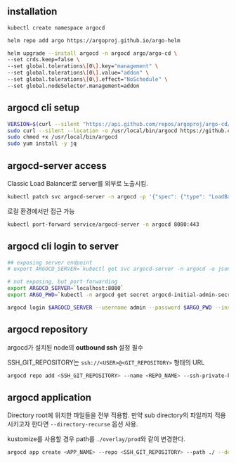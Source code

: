 ## installation

```bash
kubectl create namespace argocd

helm repo add argo https://argoproj.github.io/argo-helm

helm upgrade --install argocd -n argocd argo/argo-cd \
--set crds.keep=false \
--set global.tolerations\[0\].key="management" \
--set global.tolerations\[0\].value="addon" \
--set global.tolerations\[0\].effect="NoSchedule" \
--set global.nodeSelector.management=addon
```

## argocd cli setup

```bash
VERSION=$(curl --silent "https://api.github.com/repos/argoproj/argo-cd/releases/latest" | grep '"tag_name"' | sed -E 's/.*"([^"]+)".*/\1/')
sudo curl --silent --location -o /usr/local/bin/argocd https://github.com/argoproj/argo-cd/releases/download/$VERSION/argocd-linux-amd64
sudo chmod +x /usr/local/bin/argocd
sudo yum install -y jq
```

## argocd-server access

Classic Load Balancer로 server를 외부로 노출시킴.

```bash
kubectl patch svc argocd-server -n argocd -p '{"spec": {"type": "LoadBalancer"}}'
```

로컬 환경에서만 접근 가능

```bash
kubectl port-forward service/argocd-server -n argocd 8080:443
```

## argocd cli login to server

```bash
## exposing server endpoint
# export ARGOCD_SERVER=`kubectl get svc argocd-server -n argocd -o json | jq --raw-output .status.loadBalancer.ingress[0].hostname`

# not exposing, but port-forwarding
export ARGOCD_SERVER=`localhost:8080`
export ARGO_PWD=`kubectl -n argocd get secret argocd-initial-admin-secret -o jsonpath="{.data.password}" | base64 -d`

argocd login $ARGOCD_SERVER --username admin --password $ARGO_PWD --insecure
```


## argocd repository

argocd가 설치된 node의 **outbound ssh** 설정 필수

SSH_GIT_REPOSITORY는 `ssh://<USER>@<GIT_REPOSITORY>` 형태의 URL

```bash
argocd repo add <SSH_GIT_REPOSITORY> --name <REPO_NAME> --ssh-private-key-path <SSH_KEY_PATH>
```


## argocd application

Directory root에 위치한 파일들을 전부 적용함. 만약 sub directory의 파일까지 적용시키고자 한다면 `--directory-recurse` 옵션 사용.

kustomize를 사용할 경우 path를 `./overlay/prod`와 같이 변경한다.

```bash
argocd app create <APP_NAME> --repo <SSH_GIT_REPOSITORY> --path ./ --dest-server https://kubernetes.default.svc --dest-namespace <NAMESPACE> --sync-policy automated --self-heal --auto-prune
```